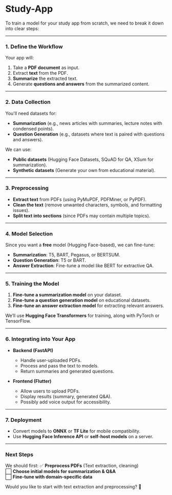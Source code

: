 # Study-App

To train a model for your study app from scratch, we need to break it down into clear steps:

---

### **1. Define the Workflow**

Your app will:

1. Take a **PDF document** as input.
2. Extract **text** from the PDF.
3. **Summarize** the extracted text.
4. Generate **questions and answers** from the summarized content.

---

### **2. Data Collection**

You'll need datasets for:

- **Summarization** (e.g., news articles with summaries, lecture notes with condensed points).
- **Question Generation** (e.g., datasets where text is paired with questions and answers).

We can use:

- **Public datasets** (Hugging Face Datasets, SQuAD for QA, XSum for summarization).
- **Synthetic datasets** (Generate your own from educational material).

---

### **3. Preprocessing**

- **Extract text** from PDFs (using PyMuPDF, PDFMiner, or PyPDF).
- **Clean the text** (remove unwanted characters, symbols, and formatting issues).
- **Split text into sections** (since PDFs may contain multiple topics).

---

### **4. Model Selection**

Since you want a **free** model (Hugging Face-based), we can fine-tune:

- **Summarization**: T5, BART, Pegasus, or BERTSUM.
- **Question Generation**: T5 or BART.
- **Answer Extraction**: Fine-tune a model like BERT for extractive QA.

---

### **5. Training the Model**

1. **Fine-tune a summarization model** on your dataset.
2. **Fine-tune a question generation model** on educational datasets.
3. **Fine-tune an answer extraction model** for extracting relevant answers.

We’ll use **Hugging Face Transformers** for training, along with PyTorch or TensorFlow.

---

### **6. Integrating into Your App**

- **Backend (FastAPI)**

  - Handle user-uploaded PDFs.
  - Process and pass the text to models.
  - Return summaries and generated questions.

- **Frontend (Flutter)**
  - Allow users to upload PDFs.
  - Display results (summary, generated Q&A).
  - Possibly add voice output for accessibility.

---

### **7. Deployment**

- Convert models to **ONNX** or **TF Lite** for mobile compatibility.
- Use **Hugging Face Inference API** or **self-host models** on a server.

---

### **Next Steps**

We should first:
✅ **Preprocess PDFs** (Text extraction, cleaning)  
⬜ **Choose initial models for summarization & Q&A**  
⬜ **Fine-tune with domain-specific data**

Would you like to start with text extraction and preprocessing? 🚀
